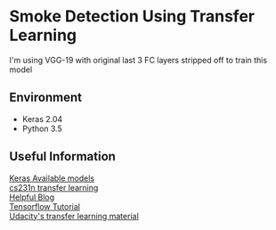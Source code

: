 # Smoke Detection Using Transfer Learning   
I'm using VGG-19 with original last 3 FC layers stripped off to train this model   
    
## Environment
* Keras 2.04
* Python 3.5  
   
## Useful Information   
[Keras Available models](https://keras.io/applications/)   
[cs231n transfer learning](http://cs231n.github.io/transfer-learning/)  
[Helpful Blog](https://medium.com/towards-data-science/transfer-learning-using-keras-d804b2e04ef8)   
[Tensorflow Tutorial](https://www.tensorflow.org/tutorials/image_retraining)   
[Udacity's transfer learning material](https://github.com/udacity/deep-learning/tree/master/transfer-learning)

